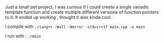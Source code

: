 Just a small pet project. I was curious if I could create a single variadic template function and create multiple different versions of function pointers to it. It ended up working , thought it was kinda cool.

I compile with : `clang++ -Wall -Werror -std=c++17 main.cpp -o main`

I run with : `./main`
